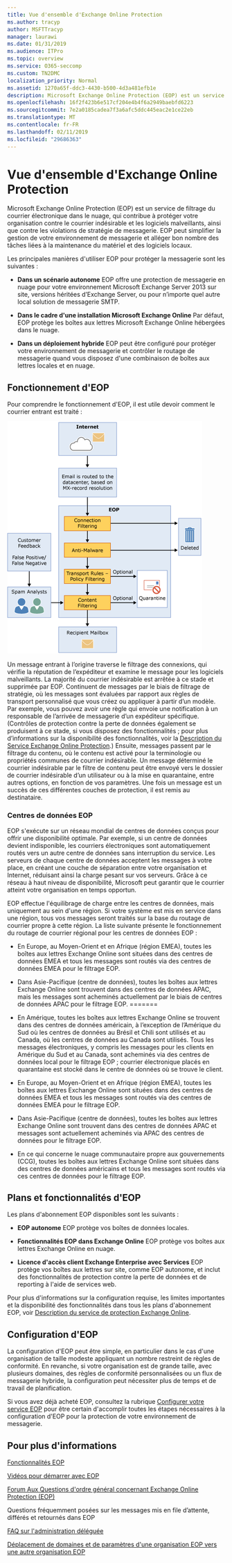 ```yaml
---
title: Vue d'ensemble d'Exchange Online Protection
ms.author: tracyp
author: MSFTTracyp
manager: laurawi
ms.date: 01/31/2019
ms.audience: ITPro
ms.topic: overview
ms.service: O365-seccomp
ms.custom: TN2DMC
localization_priority: Normal
ms.assetid: 1270a65f-ddc3-4430-b500-4d3a481efb1e
description: Microsoft Exchange Online Protection (EOP) est un service de filtrage du courrier électronique dans le nuage, qui contribue à protéger votre organisation contre le courrier indésirable et les logiciels malveillants, ainsi que contre les violations de politique de messagerie.
ms.openlocfilehash: 16f2f423b6e517cf204e4b4f6a2949baebfd6223
ms.sourcegitcommit: 7e2a0185cadea7f3a6afc5ddc445eac2e1ce22eb
ms.translationtype: MT
ms.contentlocale: fr-FR
ms.lasthandoff: 02/11/2019
ms.locfileid: "29686363"
---
```

# <a name="exchange-online-protection-overview"></a>Vue d'ensemble d'Exchange Online Protection

Microsoft Exchange Online Protection (EOP) est un service de filtrage du courrier électronique dans le nuage, qui contribue à protéger votre organisation contre le courrier indésirable et les logiciels malveillants, ainsi que contre les violations de stratégie de messagerie. EOP peut simplifier la gestion de votre environnement de messagerie et alléger bon nombre des tâches liées à la maintenance du matériel et des logiciels locaux.
  
Les principales manières d'utiliser EOP pour protéger la messagerie sont les suivantes :
  
- **Dans un scénario autonome** EOP offre une protection de messagerie en nuage pour votre environnement Microsoft Exchange Server 2013 sur site, versions héritées d’Exchange Server, ou pour n’importe quel autre local solution de messagerie SMTP. 
    
- **Dans le cadre d'une installation Microsoft Exchange Online** Par défaut, EOP protège les boîtes aux lettres Microsoft Exchange Online hébergées dans le nuage. 
    
- **Dans un déploiement hybride** EOP peut être configuré pour protéger votre environnement de messagerie et contrôler le routage de messagerie quand vous disposez d'une combinaison de boîtes aux lettres locales et en nuage. 
    
## <a name="how-eop-works"></a>Fonctionnement d'EOP

Pour comprendre le fonctionnement d'EOP, il est utile devoir comment le courrier entrant est traité :
  
![Traitement de messagerie EOP](../media/EOP-email-processing.png)
  
Un message entrant à l’origine traverse le filtrage des connexions, qui vérifie la réputation de l’expéditeur et examine le message pour les logiciels malveillants. La majorité du courrier indésirable est arrêtée à ce stade et supprimée par EOP. Continuent de messages par le biais de filtrage de stratégie, où les messages sont évaluées par rapport aux règles de transport personnalisé que vous créez ou appliquer à partir d’un modèle. Par exemple, vous pouvez avoir une règle qui envoie une notification à un responsable de l’arrivée de messagerie d’un expéditeur spécifique. (Contrôles de protection contre la perte de données également se produisent à ce stade, si vous disposez des fonctionnalités ; pour plus d’informations sur la disponibilité des fonctionnalités, voir la [Description du Service Exchange Online Protection](https://go.microsoft.com/fwlink/p/?LinkId=320619).) Ensuite, messages passent par le filtrage du contenu, où le contenu est activé pour la terminologie ou propriétés communes de courrier indésirable. Un message déterminé le courrier indésirable par le filtre de contenu peut être envoyé vers le dossier de courrier indésirable d’un utilisateur ou à la mise en quarantaine, entre autres options, en fonction de vos paramètres. Une fois un message est un succès de ces différentes couches de protection, il est remis au destinataire.
  
### <a name="eop-datacenters"></a>Centres de données EOP

EOP s'exécute sur un réseau mondial de centres de données conçus pour offrir une disponibilité optimale. Par exemple, si un centre de données devient indisponible, les courriers électroniques sont automatiquement routés vers un autre centre de données sans interruption du service. Les serveurs de chaque centre de données acceptent les messages à votre place, en créant une couche de séparation entre votre organisation et Internet, réduisant ainsi la charge pesant sur vos serveurs. Grâce à ce réseau à haut niveau de disponibilité, Microsoft peut garantir que le courrier atteint votre organisation en temps opportun. 
  
EOP effectue l'équilibrage de charge entre les centres de données, mais uniquement au sein d'une région. Si votre système est mis en service dans une région, tous vos messages seront traités sur la base du routage de courrier propre à cette région. La liste suivante présente le fonctionnement du routage de courrier régional pour les centres de données EOP :
  
    
- En Europe, au Moyen-Orient et en Afrique (région EMEA), toutes les boîtes aux lettres Exchange Online sont situées dans des centres de données EMEA et tous les messages sont routés via des centres de données EMEA pour le filtrage EOP.
    
- Dans Asie-Pacifique (centre de données), toutes les boîtes aux lettres Exchange Online sont trouvent dans des centres de données APAC, mais les messages sont acheminés actuellement par le biais de centres de données APAC pour le filtrage EOP.
=======
- En Amérique, toutes les boîtes aux lettres Exchange Online se trouvent dans des centres de données américain, à l’exception de l’Amérique du Sud où les centres de données au Brésil et Chili sont utilisés et au Canada, où les centres de données au Canada sont utilisés. Tous les messages électroniques, y compris les messages pour les clients en Amérique du Sud et au Canada, sont acheminés via des centres de données local pour le filtrage EOP ; courrier électronique placés en quarantaine est stocké dans le centre de données où se trouve le client.
    
- En Europe, au Moyen-Orient et en Afrique (région EMEA), toutes les boîtes aux lettres Exchange Online sont situées dans des centres de données EMEA et tous les messages sont routés via des centres de données EMEA pour le filtrage EOP.
    
- Dans Asie-Pacifique (centre de données), toutes les boîtes aux lettres Exchange Online sont trouvent dans des centres de données APAC et messages sont actuellement acheminés via APAC des centres de données pour le filtrage EOP.
    
- En ce qui concerne le nuage communautaire propre aux gouvernements (CCG), toutes les boîtes aux lettres Exchange Online sont situées dans des centres de données américains et tous les messages sont routés via ces centres de données pour le filtrage EOP.
    
## <a name="eop-plans-and-features"></a>Plans et fonctionnalités d'EOP

Les plans d'abonnement EOP disponibles sont les suivants :
  
- **EOP autonome** EOP protège vos boîtes de données locales. 
    
- **Fonctionnalités EOP dans Exchange Online** EOP protège vos boîtes aux lettres Exchange Online en nuage. 
    
- **Licence d'accès client Exchange Enterprise avec Services** EOP protège vos boîtes aux lettres sur site, comme EOP autonome, et inclut des fonctionnalités de protection contre la perte de données et de reporting à l'aide de services web. 
    
Pour plus d'informations sur la configuration requise, les limites importantes et la disponibilité des fonctionnalités dans tous les plans d'abonnement EOP, voir [Description du service de protection Exchange Online](https://go.microsoft.com/fwlink/p/?LinkId=320619).
  
## <a name="setting-up-eop"></a>Configuration d'EOP

La configuration d'EOP peut être simple, en particulier dans le cas d'une organisation de taille modeste appliquant un nombre restreint de règles de conformité. En revanche, si votre organisation est de grande taille, avec plusieurs domaines, des règles de conformité personnalisées ou un flux de messagerie hybride, la configuration peut nécessiter plus de temps et de travail de planification.
  
Si vous avez déjà acheté EOP, consultez la rubrique [Configurer votre service EOP](set-up-your-eop-service.md) pour être certain d'accomplir toutes les étapes nécessaires à la configuration d'EOP pour la protection de votre environnement de messagerie. 
  
## <a name="for-more-information"></a>Pour plus d'informations

[Fonctionnalités EOP](eop-features.md)
  
[Vidéos pour démarrer avec EOP](videos-for-getting-started-with-eop.md)
  
[Forum Aux Questions d'ordre général concernant Exchange Online Protection (EOP)](eop-general-faq.md)
  
Questions fréquemment posées sur les messages mis en file d’attente, différés et retournés dans EOP
  
[FAQ sur l'administration déléguée](delegated-administration-faq.md)
  
[Déplacement de domaines et de paramètres d'une organisation EOP vers une autre organisation EOP](move-domains-and-settings-from-one-eop-organization-to-another-eop-organization.md)
  


